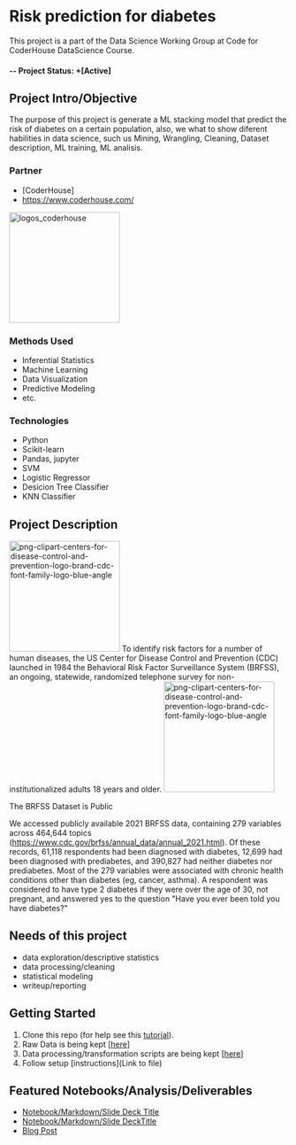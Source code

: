 # Risk prediction for diabetes
This project is a part of the Data Science Working Group at Code for CoderHouse DataScience Course.

#### -- Project Status: +[Active]

## Project Intro/Objective
The purpose of this project is generate a ML stacking model that predict the risk of diabetes on a certain population, also, we what to show diferent habilities in data science, such us Mining, Wrangling, Cleaning, Dataset description, ML training, ML analisis.

### Partner
* [CoderHouse]
* https://www.coderhouse.com/

<img src="https://user-images.githubusercontent.com/113261654/201540841-22a51f24-24f1-42be-a441-3b0e6414cc63.png" alt="logos_coderhouse" width="200"/>

### Methods Used
* Inferential Statistics
* Machine Learning
* Data Visualization
* Predictive Modeling
* etc.

### Technologies
* Python
* Scikit-learn
* Pandas, jupyter
* SVM
* Logistic Regressor
* Desicion Tree Classifier
* KNN Classifier

## Project Description
<img src="https://user-images.githubusercontent.com/113261654/201541324-617a6db9-15d7-4443-9e6e-0d665ca85706.jpeg" alt="png-clipart-centers-for-disease-control-and-prevention-logo-brand-cdc-font-family-logo-blue-angle" width="200"/>
To identify risk factors for a number of human diseases, the US Center for Disease Control and Prevention (CDC) launched in 1984 the Behavioral Risk Factor Surveillance System (BRFSS), an ongoing, statewide, randomized telephone survey for non-institutionalized adults 18 years and older.

<img src="https://user-images.githubusercontent.com/113261654/201541439-c8e7055e-ba9e-4278-9351-45573d8b8752.png" alt="png-clipart-centers-for-disease-control-and-prevention-logo-brand-cdc-font-family-logo-blue-angle" width="200"/>

The BRFSS Dataset is Public

We accessed publicly available 2021 BRFSS data, containing 279 variables across 464,644 topics (https://www.cdc.gov/brfss/annual_data/annual_2021.html). Of these records, 61,118 respondents had been diagnosed with diabetes, 12,699 had been diagnosed with prediabetes, and 390,827 had neither diabetes nor prediabetes. Most of the 279 variables were associated with chronic health conditions other than diabetes (eg, cancer, asthma). A respondent was considered to have type 2 diabetes if they were over the age of 30, not pregnant, and answered yes to the question "Have you ever been told you have diabetes?"
## Needs of this project

- data exploration/descriptive statistics
- data processing/cleaning
- statistical modeling
- writeup/reporting

## Getting Started

1. Clone this repo (for help see this [tutorial](https://help.github.com/articles/cloning-a-repository/)).
2. Raw Data is being kept [[here](https://github.com/UnleashedBest/Diabetes_Risk_Prediction/tree/master/data/raw)]
3. Data processing/transformation scripts are being kept [[here](https://github.com/UnleashedBest/Diabetes_Risk_Prediction/tree/master/notebooks)]
5. Follow setup [instructions](Link to file)

## Featured Notebooks/Analysis/Deliverables
* [Notebook/Markdown/Slide Deck Title](link)
* [Notebook/Markdown/Slide DeckTitle](link)
* [Blog Post](link)
